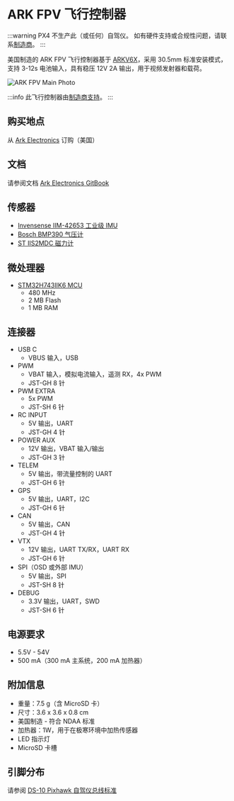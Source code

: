 # ARK FPV 飞行控制器

:::warning
PX4 不生产此（或任何）自驾仪。
如有硬件支持或合规性问题，请联系[制造商](https://arkelectron.com/contact-us/)。
:::

美国制造的 ARK FPV 飞行控制器基于 [ARKV6X](https://arkelectron.com/product/arkv6x/)，采用 30.5mm 标准安装模式，支持 3-12s 电池输入，具有稳压 12V 2A 输出，用于视频发射器和载荷。

![ARK FPV Main Photo](../../assets/flight_controller/arkfpv/ark_fpv.jpg)

:::info
此飞行控制器由[制造商支持](../flight_controller/autopilot_manufacturer_supported.md)。
:::

## 购买地点

从 [Ark Electronics](https://arkelectron.com/product/arkv6x/) 订购（美国）

## 文档

请参阅文档 [Ark Electronics GitBook](https://arkelectron.gitbook.io/ark-documentation/flight-controllers/ark-fpv)

## 传感器

- [Invensense IIM-42653 工业级 IMU](https://invensense.tdk.com/products/smartindustrial/iim-42653/)
- [Bosch BMP390 气压计](https://www.bosch-sensortec.com/products/environmental-sensors/pressure-sensors/bmp390/)
- [ST IIS2MDC 磁力计](https://www.st.com/en/mems-and-sensors/iis2mdc.html)

## 微处理器

- [STM32H743IIK6 MCU](https://www.st.com/en/microcontrollers-microprocessors/stm32h743ii.html)
  - 480 MHz
  - 2 MB Flash
  - 1 MB RAM

## 连接器

- USB C
  - VBUS 输入，USB
- PWM
  - VBAT 输入，模拟电流输入，遥测 RX，4x PWM
  - JST-GH 8 针
- PWM EXTRA
  - 5x PWM
  - JST-SH 6 针
- RC INPUT
  - 5V 输出，UART
  - JST-GH 4 针
- POWER AUX
  - 12V 输出，VBAT 输入/输出
  - JST-GH 3 针
- TELEM
  - 5V 输出，带流量控制的 UART
  - JST-GH 6 针
- GPS
  - 5V 输出，UART，I2C
  - JST-GH 6 针
- CAN
  - 5V 输出，CAN
  - JST-GH 4 针
- VTX
  - 12V 输出，UART TX/RX，UART RX
  - JST-GH 6 针
- SPI（OSD 或外部 IMU）
  - 5V 输出，SPI
  - JST-SH 8 针
- DEBUG
  - 3.3V 输出，UART，SWD
  - JST-SH 6 针

## 电源要求

- 5.5V - 54V
- 500 mA（300 mA 主系统，200 mA 加热器）

## 附加信息

- 重量：7.5 g（含 MicroSD 卡）
- 尺寸：3.6 x 3.6 x 0.8 cm
- 美国制造 - 符合 NDAA 标准
- 加热器：1W，用于在极寒环境中加热传感器
- LED 指示灯
- MicroSD 卡槽

## 引脚分布

请参阅 [DS-10 Pixhawk 自驾仪总线标准](https://arkelectron.gitbook.io/ark-documentation/flight-controllers/ark-fpv/pinout)
